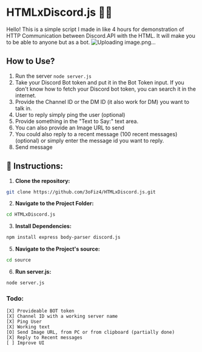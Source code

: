 # HTMLxDiscord.js 🧙‍♂️

Hello! This is a simple script I made in like 4 hours for demonstration of HTTP Communication between Discord.API with the HTML. It will make you to be able to anyone but as a bot.
![Uploading image.png…]()

## How to Use?

1. Run the server `node server.js`
2. Take your Discord Bot token and put it in the Bot Token input. If you don't know how to fetch your Discord bot token, you can search it in the internet.
3. Provide the Channel ID or the DM ID (it also work for DM) you want to talk in.
4. User to reply simply ping the user (optional)
5. Provide something in the "Text to Say:" text area.
6. You can also provide an Image URL to send
7. You could also reply to a recent message (100 recent messages) (optional) or simply enter the message id you want to reply.
8. Send message

## 📜 Instructions:

1. **Clone the repository:**

```bash
git clone https://github.com/3oFiz4/HTMLxDiscord.js.git
```

2. **Navigate to the Project Folder:**

```bash
cd HTMLxDiscord.js
```

3. **Install Dependencies:**

```bash
npm install express body-parser discord.js
```

5. **Navigate to the Project's source:**

```bash
cd source
```

6. **Run server.js:**

```bash
node server.js
```

### Todo:
```
[X] Provideable BOT token
[X] Channel ID with a working server name
[X] Ping User
[X] Working text
[O] Send Image URL, from PC or from clipboard (partially done)
[X] Reply to Recent messages
[ ] Improve UI 
```

